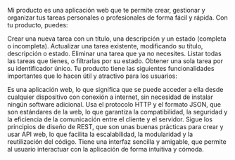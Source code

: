 Mi producto es una aplicación web que te permite crear, gestionar y organizar tus tareas personales o profesionales de forma fácil y rápida. Con tu producto, puedes:

Crear una nueva tarea con un título, una descripción y un estado (completa o incompleta).
Actualizar una tarea existente, modificando su título, descripción o estado.
Eliminar una tarea que ya no necesites.
Listar todas las tareas que tienes, o filtrarlas por su estado.
Obtener una sola tarea por su identificador único.
Tu producto tiene las siguientes funcionalidades importantes que lo hacen útil y atractivo para los usuarios:

Es una aplicación web, lo que significa que se puede acceder a ella desde cualquier dispositivo con conexión a internet, sin necesidad de instalar ningún software adicional.
Usa el protocolo HTTP y el formato JSON, que son estándares de la web, lo que garantiza la compatibilidad, la seguridad y la eficiencia de la comunicación entre el cliente y el servidor.
Sigue los principios de diseño de REST, que son unas buenas prácticas para crear y usar API web, lo que facilita la escalabilidad, la modularidad y la reutilización del código.
Tiene una interfaz sencilla y amigable, que permite al usuario interactuar con la aplicación de forma intuitiva y cómoda.